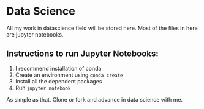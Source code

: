 # Data Science

All my work in datascience field will be stored here.
Most of the files in here are jupyter notebooks.

## Instructions to run Jupyter Notebooks:

1. I recommend installation of conda
2. Create an environment using `conda create`
3. Install all the dependent packages
4. Run `jupyter notebook`

As simple as that. Clone or fork and advance in data science with me.
